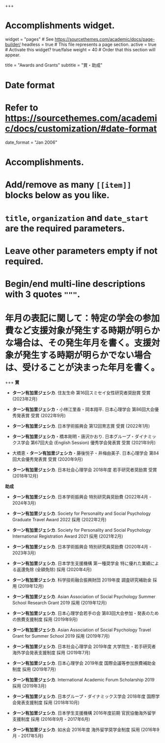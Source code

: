 +++
# Accomplishments widget.
widget = "pages"  # See https://sourcethemes.com/academic/docs/page-builder/
headless = true  # This file represents a page section.
active = true  # Activate this widget? true/false
weight = 40  # Order that this section will appear.

title = "Awards and Grants"
subtitle = "賞・助成"

# Date format
#   Refer to https://sourcethemes.com/academic/docs/customization/#date-format
date_format = "Jan 2006"

# Accomplishments.
#   Add/remove as many `[[item]]` blocks below as you like.
#   `title`, `organization` and `date_start` are the required parameters.
#   Leave other parameters empty if not required.
#   Begin/end multi-line descriptions with 3 quotes `"""`.
# 年月の表記に関して：特定の学会の参加費など支援対象が発生する時期が明らかな場合は、その発生年月を書く。支援対象が発生する時期が明らかでない場合は、受けることが決まった年月を書く。
+++
**賞**

- **ターン有加里ジェシカ**. 住友生命 第16回スミセイ女性研究者奨励賞 受賞 (2023年2月)

- **ターン有加里ジェシカ**・小林江里香・岡本翔平. 日本心理学会 第86回大会優秀発表賞 受賞 (2022年9月)

- **ターン有加里ジェシカ**. 日本学術振興会 第12回育志賞 受賞 (2022年1月)

- **ターン有加里ジェシカ**・橋本剛明・唐沢かおり. 日本グループ・ダイナミックス学会 第67回大会 (English Session) 優秀学会発表賞 受賞 (2021年9月)

- 大橋恵・**ターン有加里ジェシカ**・藤後悦子・井梅由美子. 日本心理学会 第84回大会優秀発表賞 受賞 (2020年9月)

- **ターン有加里ジェシカ**. 日本社会心理学会 2018年度 若手研究者奨励賞 受賞 (2018年12月)


**助成**

- **ターン有加里ジェシカ**. 日本学術振興会 特別研究員奨励費 (2022年4月 - 2024年3月)

- **ターン有加里ジェシカ**. Society for Personality and Social Psychology Graduate Travel Award 2022 採用 (2022年2月)

- **ターン有加里ジェシカ**. Society for Personality and Social Psychology International Registration Award 2021 採用 (2021年2月)

- **ターン有加里ジェシカ**. 日本学術振興会 特別研究員奨励費 (2020年4月 - 2023年3月)

- **ターン有加里ジェシカ**. 日本学生支援機構 第一種奨学金 特に優れた業績による返還免除 (全額免除) 採用 (2020年4月)

- **ターン有加里ジェシカ**. 科学技術融合振興財団 2019年度 調査研究補助金 採用 (2019年12月)

- **ターン有加里ジェシカ**. Asian Association of Social Psychology Summer School Research Grant 2019 採用 (2019年12月)

- **ターン有加里ジェシカ**. 日本心理学会若手の会 第83回大会参加・発表のための旅費支援制度 採用 (2019年9月)

- **ターン有加里ジェシカ**. Asian Association of Social Psychology Travel Grant for Summer School 2019 採用 (2019年7月)

- **ターン有加里ジェシカ**. 日本社会心理学会 2019年度 大学院生・若手研究者海外学会発表支援制度 採用 (2019年7月)

- **ターン有加里ジェシカ**. 日本心理学会 2019年度 国際会議等参加旅費補助金制度 採用 (2019年7月)

- **ターン有加里ジェシカ**. International Academic Forum Scholarship 2019 採用 (2019年3月)

- **ターン有加里ジェシカ**. 日本グループ・ダイナミックス学会 2018年度 国際学会発表支援制度 採用 (2018年10月)

- **ターン有加里ジェシカ**. 日本学生支援機構 2016年度前期 官民協働海外留学支援制度 採用 (2016年9月 - 2017年6月)

- **ターン有加里ジェシカ**. 如水会 2016年度 海外留学奨学金制度 採用 (2016年9月 - 2017年5月)
